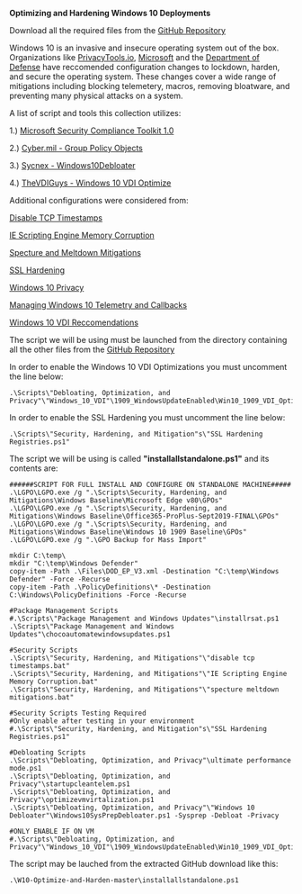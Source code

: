 **Optimizing and Hardening Windows 10 Deployments**

Download all the required files from the [GitHub Repository](https://github.com/smiltech/W10-Optimize-and-Harden)


Windows 10 is an invasive and insecure operating system out of the box. 
Organizations like [PrivacyTools.io](https://PrivacyTools.io), [Microsoft](https://microsoft.com) and the 
[Department of Defense](https://public.cyber.mil) have reccomended configuration changes to lockdown, harden, and secure the operating system. These changes cover a wide range of mitigations including blocking telemetery, macros, removing bloatware, and preventing many physical attacks on a system.



A list of script and tools this collection utilizes:

1.) [Microsoft Security Compliance Toolkit 1.0](https://www.microsoft.com/en-us/download/details.aspx?id=55319)

2.) [Cyber.mil - Group Policy Objects](https://public.cyber.mil/stigs/gpo/)

3.) [Sycnex - Windows10Debloater](https://github.com/Sycnex/Windows10Debloater)

4.) [TheVDIGuys - Windows 10 VDI Optimize](https://github.com/TheVDIGuys/Windows_10_VDI_Optimize)

Additional configurations were considered from:

[Disable TCP Timestamps](https://www.whonix.org/wiki/Disable_TCP_and_ICMP_Timestamps)

[IE Scripting Engine Memory Corruption](https://kb.cert.org/vuls/id/573168/)

[Specture and Meltdown Mitigations](https://support.microsoft.com/en-us/help/4072698/windows-server-speculative-execution-side-channel-vulnerabilities)

[SSL Hardening](https://dirteam.com/sander/2019/07/30/howto-disable-weak-protocols-cipher-suites-and-hashing-algorithms-on-web-application-proxies-ad-fs-servers-and-windows-servers-running-azure-ad-connect/)

[Windows 10 Privacy](https://docs.microsoft.com/en-us/windows/privacy/)

[Managing Windows 10 Telemetry and Callbacks](https://docs.microsoft.com/en-us/windows/privacy/manage-connections-from-windows-operating-system-components-to-microsoft-services)

[Windows 10 VDI Reccomendations](https://docs.microsoft.com/en-us/windows-server/remote/remote-desktop-services/rds_vdi-recommendations-1909)


The script we will be using must be launched from the directory containing all the other files from the [GitHub Repository](https://github.com/smiltech/W10-Optimize-and-Harden)

In order to enable the Windows 10 VDI Optimizations you must uncomment the line below:
```
.\Scripts\"Debloating, Optimization, and Privacy"\"Windows_10_VDI"\1909_WindowsUpdateEnabled\Win10_1909_VDI_Optimize.ps1

```
In order to enable the SSL Hardening you must uncomment the line below:
```
.\Scripts\"Security, Hardening, and Mitigation"s\"SSL Hardening Registries.ps1"

```

The script we will be using is called **"installallstandalone.ps1"** and its contents are:

```
######SCRIPT FOR FULL INSTALL AND CONFIGURE ON STANDALONE MACHINE#####
.\LGPO\LGPO.exe /g ".\Scripts\Security, Hardening, and Mitigations\Windows Baseline\Microsoft Edge v80\GPOs"
.\LGPO\LGPO.exe /g ".\Scripts\Security, Hardening, and Mitigations\Windows Baseline\Office365-ProPlus-Sept2019-FINAL\GPOs"
.\LGPO\LGPO.exe /g ".\Scripts\Security, Hardening, and Mitigations\Windows Baseline\Windows 10 1909 Baseline\GPOs"
.\LGPO\LGPO.exe /g ".\GPO Backup for Mass Import"

mkdir C:\temp\
mkdir "C:\temp\Windows Defender"
copy-item -Path .\Files\DOD_EP_V3.xml -Destination "C:\temp\Windows Defender" -Force -Recurse
copy-item -Path .\PolicyDefinitions\* -Destination C:\Windows\PolicyDefinitions -Force -Recurse

#Package Management Scripts
#.\Scripts\"Package Management and Windows Updates"\installrsat.ps1
.\Scripts\"Package Management and Windows Updates"\chocoautomatewindowsupdates.ps1

#Security Scripts
.\Scripts\"Security, Hardening, and Mitigations"\"disable tcp timestamps.bat"
.\Scripts\"Security, Hardening, and Mitigations"\"IE Scripting Engine Memory Corruption.bat"
.\Scripts\"Security, Hardening, and Mitigations"\"specture meltdown mitigations.bat"

#Security Scripts Testing Required
#Only enable after testing in your environment
#.\Scripts\"Security, Hardening, and Mitigation"s\"SSL Hardening Registries.ps1"

#Debloating Scripts
.\Scripts\"Debloating, Optimization, and Privacy"\ultimate performance mode.ps1
.\Scripts\"Debloating, Optimization, and Privacy"\startupcleantelem.ps1
.\Scripts\"Debloating, Optimization, and Privacy"\optimizevmvirtalization.ps1
.\Scripts\"Debloating, Optimization, and Privacy"\"Windows 10 Debloater"\Windows10SysPrepDebloater.ps1 -Sysprep -Debloat -Privacy

#ONLY ENABLE IF ON VM
#.\Scripts\"Debloating, Optimization, and Privacy"\"Windows_10_VDI"\1909_WindowsUpdateEnabled\Win10_1909_VDI_Optimize.ps1
```


The script may be lauched from the extracted GitHub download like this:
```
.\W10-Optimize-and-Harden-master\installallstandalone.ps1
```
